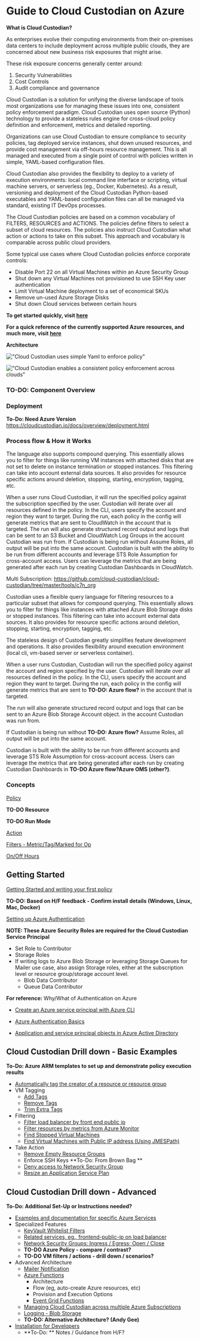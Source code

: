 # Guide to Cloud Custodian on Azure

**What is Cloud Custodian?**

As enterprises evolve their computing environments from their on-premises data centers to include deployment across multiple public clouds, they are concerned about new business risk exposures that might arise.  

These risk exposure concerns generally center around: 
1) Security Vulnerabilities
2) Cost Controls
3) Audit compliance and governance

Cloud Custodian is a solution for unifying the diverse landscape of tools most organizations use for managing these issues into one, consistent policy enforcement paradigm.  Cloud Custodian uses open source (Python) technology to provide a stateless rules engine for cross-cloud policy definition and enforcement, metrics and detailed reporting.  

Organizations can use Cloud Custodian to ensure compliance to security policies, tag deployed service instances, shut down unused resources, and provide cost management via off-hours resource management.  This is all managed and executed from a single point of control with policies written in simple, YAML-based configuration files.  

Cloud Custodian also provides the flexibility to deploy to a variety of execution environments: local command line interface or scripting, virtual machine servers, or serverless (eg., Docker, Kubernetes).  As a result, versioning and deployment of the Cloud Custodian Python-based executables and YAML-based configuration files can all be managed via standard, existing IT DevOps processes.

The Cloud Custodian policies are based on a common vocabulary of FILTERS, RESOURCES and ACTIONS.  The policies define filters to select a subset of cloud resources.  The policies also instruct Cloud Custodian what action or actions to take on this subset.  This approach and vocabulary is comparable across public cloud providers.

Some typical use cases where Cloud Custodian policies enforce corporate controls:
- Disable Port 22 on all Virtual Machines within an Azure Security Group
- Shut down any Virtual Machines not provisioned to use SSH Key user authentication
- Limit Virtual Machine deployment to a set of economical SKUs
- Remove un-used Azure Storage Disks
- Shut down Cloud services between certain hours

**To get started quickly, visit [here](https://cloudcustodian.io/docs/azure/gettingstarted.html)**

**For a quick reference of the currently supported Azure resources, and much more, visit [here](https://cloudcustodian.io/docs/azure/policy/index.html)**

**Architecture**

!["Cloud Custodian uses simple Yaml to enforce policy"](./pictures/yml-picture.jpg "Cloud Custodian uses simple Yaml to enforce policy")

!["Cloud Custodian enables a consistent policy enforcement across clouds"](./pictures/cc-multi-cloud.jpg "Cloud Custodian enables a consistent policy enforcement across clouds")

### **TO-DO: Component Overview**

### Deployment
**To-Do: Need Azure Version**
https://cloudcustodian.io/docs/overview/deployment.html

### Process flow & How it Works
The language also supports compound querying. This essentially allows you to filter for things like running VM instances with attached disks that are not set to delete on instance termination or stopped instances. This filtering can take into account external data sources. It also provides for resource specific actions around deletion, stopping, starting, encryption, tagging, etc.

When a user runs Cloud Custodian, it will run the specified policy against the subscription specified by the user. Custodian will iterate over all resources defined in the policy. In the CLI, users specify the account and region they want to target. During the run, each policy in the config will generate metrics that are sent to CloudWatch in the account that is targeted. The run will also generate structured record output and logs that can be sent to an S3 Bucket and CloudWatch Log Groups in the account Custodian was run from. If Custodian is being run without Assume Roles, all output will be put into the same account. Custodian is built with the ability to be run from different accounts and leverage STS Role Assumption for cross-account access. Users can leverage the metrics that are being generated after each run by creating Custodian Dashboards in CloudWatch.

Multi Subscription:
https://github.com/cloud-custodian/cloud-custodian/tree/master/tools/c7n_org


Custodian uses a flexible query language for filtering resources to a particular subset that allows for compound querying. This essentially allows you to filter for things like instances with attached Azure Blob Storage disks or stopped instances. This filtering can take into account external data sources. It also provides for resource specific actions around deletion, stopping, starting, encryption, tagging, etc.

The stateless design of Custodian greatly simplifies feature development and operations. It also provides flexibility around execution environment (local cli, vm-based server or serverless container).

When a user runs Custodian, Custodian will run the specified policy against the account and region specified by the user. Custodian will iterate over all resources defined in the policy. In the CLI, users specify the account and region they want to target. During the run, each policy in the config will generate metrics that are sent to **TO-DO: Azure flow?** in the account that is targeted. 

The run will also generate structured record output and logs that can be sent to an Azure Blob Storage Account object. in the account Custodian was run from. 

If Custodian is being run without **TO-DO: Azure flow?**  Assume Roles, all output will be put into the same account. 

Custodian is built with the ability to be run from different accounts and leverage STS Role Assumption for cross-account access. Users can leverage the metrics that are being generated after each run by creating Custodian Dashboards in **TO-DO Azure flow?Azure OMS (other?)**.

### Concepts
[Policy](https://cloudcustodian.io/docs/azure/policy/index.html)

**TO-DO Resource**

**TO-DO Run Mode**

[Action](https://cloudcustodian.io/docs/azure/policy/genericarmaction.html#azure-genericarmaction)

[Filters - Metric/Tag/Marked for Op](https://cloudcustodian.io/docs/filters.html#filters)

[On/Off Hours](https://cloudcustodian.io/docs/quickstart/offhours.html)

## Getting Started

[Getting Started and writing your first policy]( https://cloudcustodian.io/docs/azure/gettingstarted.html)

**TO-DO: Based on H/F feedback - Confirm install details (Windows, Linux, Mac, Docker)**

[Setting up Azure Authentication](https://cloudcustodian.io/docs/azure/authentication.html)

**NOTE: These Azure Security Roles are required for the Cloud Custodian Service Principal**
- Set Role to Contributor
- Storage Roles
- If writing logs to Azure Blob Storage or leveraging Storage Queues for Mailer use case, also assign Storage roles, either at the subscription level or resource group/storage account level.
  - Blob Data Contributor  
  - Queue Data Contributor
 
**For reference:** Why/What of Authentication on Azure

- [Create an Azure service principal with Azure CLI](https://docs.microsoft.com/en-us/cli/azure/create-an-azure-service-principal-azure-cli?view=azure-cli-latest)

- [Azure Authentication Basics](https://docs.microsoft.com/en-us/azure/active-directory/develop/authentication-scenarios)

- [Application and service principal objects in Azure Active Directory](https://docs.microsoft.com/en-us/azure/active-directory/develop/app-objects-and-service-principals)

## Cloud Custodian Drill down - Basic Examples
**To-Do: Azure ARM templates to set up and demonstrate policy execution results**

- [Automatically tag the creator of a resource or resource group](https://cloudcustodian.io/docs/azure/examples/autotagusers.html)
- VM Tagging
    - [Add Tags](https://cloudcustodian.io/docs/azure/examples/tagadd.html)
    - [Remove Tags](https://cloudcustodian.io/docs/azure/examples/tagremove.html)
    - [Trim Extra Tags](https://cloudcustodian.io/docs/azure/examples/tagtrim.html)
- Filtering
    - [Filter load balancer by front end public ip](https://cloudcustodian.io/docs/azure/examples/lbfilterbyfrotendip.html)
    - [Filter resources by metrics from Azure Monitor](https://cloudcustodian.io/docs/azure/examples/metrics.html)
    - [Find Stopped Virtual Machines](https://cloudcustodian.io/docs/azure/examples/stoppedvm.html)
    - [Find Virtual Machines with Public IP address (Using JMESPath)](https://cloudcustodian.io/docs/azure/examples/vmwithpublicip.html)
- Take Action
    - [Remove Empty Resource Groups](https://cloudcustodian.io/docs/azure/examples/rgremoveempty.html)
    - Enforce SSH Keys **To-Do: From Brown Bag **
    - [Deny access to Network Security Group](https://cloudcustodian.io/docs/azure/examples/nsg.html)
    - [Resize an Application Service Plan](https://cloudcustodian.io/docs/azure/examples/resizeappplan.html)

## Cloud Custodian Drill down - Advanced
**To-Do: Additional Set-Up or Instructions needed?**
- [Examples and documentation for specific Azure Services](https://cloudcustodian.io/docs/azure/policy/index.html)
- Specialized Features
    - [KeyVault Whitelist Filters](https://cloudcustodian.io/docs/azure/policy/resources/keyvault.html)
    - [Related services, eg., frontend-public-ip on load balancer](https://cloudcustodian.io/docs/azure/policy/resources/loadbalancer.html)
    - [Network Security Groups: Ingress / Egress; Open / Close](https://cloudcustodian.io/docs/azure/policy/resources/nsg.html)
    - **TO-DO Azure Policy - compare / contrast?**
    - **TO-DO VM filters / actions - drill down / scenarios?**
- Advanced Architecture
  - [Mailer Notification](https://cloudcustodian.io/docs/azure/examples/notify.html)
  - [Azure Functions](https://cloudcustodian.io/docs/azure/advanced/azurefunctions.html)
    - Architecture
    - Flow (eg, auto-create Azure resources, etc)
    - Provision and Execution Options
    - [Event Grid Functions](https://github.com/cloud-custodian/cloud-custodian/blob/master/tools/c7n_azure/c7n_azure/azure_events.py)
   - [Managing Cloud Custodian across multiple Azure Subscriptions](https://cloudcustodian.io/docs/azure/advanced/multiplesubs.html)
   - [Logging - Blob Storage](https://cloudcustodian.io/docs/azure/advanced/bloboutput.html)
   - **TO-DO: Alternative Architecture? (Andy Gee)**
- [Installation for Developers](https://cloudcustodian.io/docs/developer/installing.html#developer-installing)
    - **To-Do: ** Notes / Guidance from H/F?
  